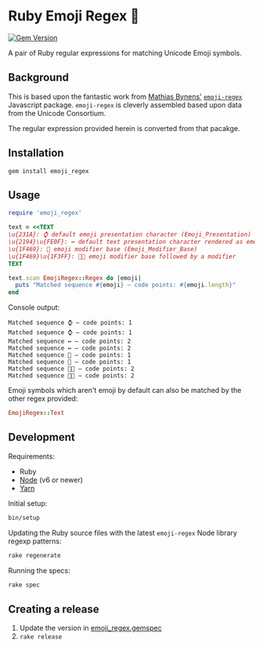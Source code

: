 # Ruby Emoji Regex 💎

[![Gem Version](https://badge.fury.io/rb/emoji_regex.svg)](https://badge.fury.io/rb/emoji_regex)

A pair of Ruby regular expressions for matching Unicode Emoji symbols.

## Background

This is based upon the fantastic work from [Mathias Bynens'](https://mathiasbynens.be/) [`emoji-regex`](https://github.com/mathiasbynens/emoji-regex) Javascript package. `emoji-regex` is cleverly assembled based upon data from the Unicode Consortium.

The regular expression provided herein is converted from that pacakge.

## Installation

```shell
gem install emoji_regex
```

## Usage

```ruby
require 'emoji_regex'

text = <<TEXT
\u{231A}: ⌚️ default emoji presentation character (Emoji_Presentation)
\u{2194}\u{FE0F}: ↔️ default text presentation character rendered as emoji
\u{1F469}: 👩 emoji modifier base (Emoji_Modifier_Base)
\u{1F469}\u{1F3FF}: 👩🏿 emoji modifier base followed by a modifier
TEXT

text.scan EmojiRegex::Regex do |emoji|
  puts "Matched sequence #{emoji} — code points: #{emoji.length}"
end
```

Console output:

```
Matched sequence ⌚ — code points: 1
Matched sequence ⌚ — code points: 1
Matched sequence ↔️ — code points: 2
Matched sequence ↔️ — code points: 2
Matched sequence 👩 — code points: 1
Matched sequence 👩 — code points: 1
Matched sequence 👩🏿 — code points: 2
Matched sequence 👩🏿 — code points: 2
```

Emoji symbols which aren't emoji by default can also be matched by the other regex provided:

```ruby
EmojiRegex::Text
```

## Development

Requirements:

* Ruby
* [Node](https://nodejs.org) (v6 or newer)
* [Yarn](https://yarnpkg.com)

Initial setup:

```bash
bin/setup
```

Updating the Ruby source files with the latest `emoji-regex` Node library regexp patterns:

```bash
rake regenerate
```

Running the specs:

```bash
rake spec
```

## Creating a release

1. Update the version in [emoji_regex.gemspec](emoji_regex.gemspec)
1. `rake release`
